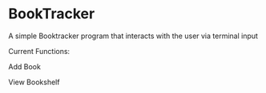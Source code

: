 # BookTracker
A simple Booktracker program that interacts with the user via terminal input

Current Functions: 

Add Book

View Bookshelf
